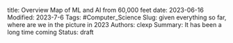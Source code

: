 title: Overview Map of ML and AI from 60,000 feet
date: 2023-06-16
Modified: 2023-7-6
Tags: #Computer_Science
Slug: given everything so far, where are we in the picture in 2023
Authors: clexp
Summary: It has been a long time coming
Status: draft
